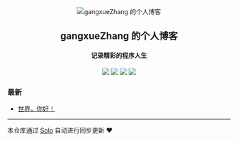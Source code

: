 <p align="center"><img alt="gangxueZhang 的个人博客" src="https://static.b3log.org/images/brand/solo-32.png"></p><h2 align="center">
gangxueZhang 的个人博客
</h2>

<h4 align="center">记录精彩的程序人生</h4>
<p align="center"><a title="gangxueZhang 的个人博客" target="_blank" href="https://github.com/gangxueZhang/solo-blog"><img src="https://img.shields.io/github/last-commit/gangxueZhang/solo-blog.svg?style=flat-square&color=FF9900"></a>
<a title="GitHub repo size in bytes" target="_blank" href="https://github.com/gangxueZhang/solo-blog"><img src="https://img.shields.io/github/repo-size/gangxueZhang/solo-blog.svg?style=flat-square"></a>
<a title="Solo Version" target="_blank" href="https://github.com/88250/solo/releases"><img src="https://img.shields.io/badge/solo-3.6.7-f1e05a.svg?style=flat-square&color=blueviolet"></a>
<a title="Hits" target="_blank" href="https://github.com/88250/hits"><img src="https://hits.b3log.org/gangxueZhang/solo-blog.svg"></a></p>

### 最新

* [世界，你好！](http://windless.cn:8110/hello-solo)



---

本仓库通过 [Solo](https://github.com/88250/solo) 自动进行同步更新 ❤️ 